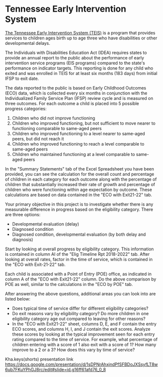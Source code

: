 # Tennessee Early Intervention System

[The Tennessee Early Intervention System (TEIS)](https://www.tn.gov/didd/for-consumers/tennessee-early-intervention-system-teis.html) is a program that provides services to children ages birth up to age three who have disabilities or other developmental delays.

The Individuals with Disabilities Education Act (IDEA) requires states to provide an annual report to the public about the performance of early intervention service programs (EIS programs) compared to the state's performance on indicator targets. This reporting is done for any child who exited and was enrolled in TEIS for at least six months (183 days) from initial IFSP to exit date.

The data reported to the public is based on Early Childhood Outcomes (ECO) data, which is collected every six months in conjunction with the Individualized Family Service Plan (IFSP) review cycle and is measured on three outcomes. For each outcome a child is placed into 5 possible progress categories:
1. Children who did not improve functioning
2. Children who improved functioning, but not sufficient to move nearer to functioning comparable to same-aged peers
3. Children who improved functioning to a level nearer to same-aged peers, but did not reach it
4. Children who improved functioning to reach a level comparable to same-aged peers
5. Children who maintained functioning at a level comparable to same-aged peers

In the "Summary Statements" tab of the Excel Spreadsheet you have been provided, you can see the calculation for the overall count and percentage of children in each category for each outcome along with the percentage of children that substantially increased their rate of growth and percentage of children who were functioning within age expectation by outcome. These calculations are based on data contained in the "ECO with Exit21-22" tab.

Your primary objective in this project is to investigate whether there is any measurable difference in progress based on the eligibility category. There are three options:
* Developmental evaluation (delay)
* Diagnosed condition
* Diagnosed condition, developmental evaluation (by both delay and diagnosis)

Start by looking at overall progress by eligibility category. This information is contained in column AI of the "Elig Timeline Rpt 2018-2022" tab. After looking at overall rates, factor in the time of service, which is contained in the "ECO with Exit-21-22" tab.

Each child is associated with a Point of Entry (POE) office, as indicated in column A of the "ECO with Exit21-22" column. Do the above comparison by POE as well, similar to the calculations in the "ECO by POE" tab.

After answering the above questions, additional areas you can look into are listed below: 
* Does typical time of service differ for different eligibility categories?
* Do exit reasons vary by eligibility category? Do more children in one eligibility category age out compared to leaving for other reasons?
* In the "ECO with Exit21-22" sheet, columns D, E, and F contain the entry ECO scores, and columns H, I, and J contain the exit scores. Analyze these scores by looking at the typical improvement seen for each entry rating compared to the time of service. For example, what percentage of children entering with a score of 1 also exit with a score of 1? How many improve to a 2 or a 3? How does this vary by time of service? 


Kha.keys(shorts) presentation link
https://docs.google.com/presentation/d/1sDPNrAhxjndPfSFBDoJXSsyfLT8w6ub7FKuYPhGJ8rc/edit#slide=id.g16ff61afd76_0_8

